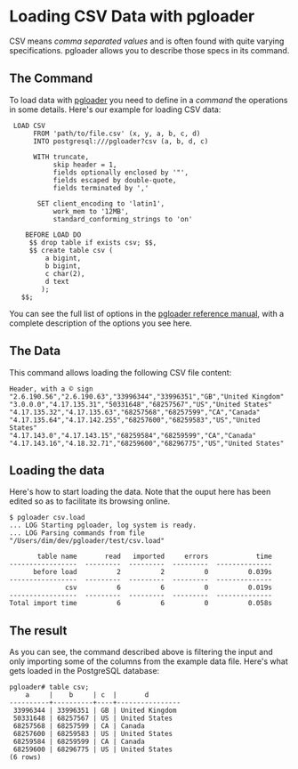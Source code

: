 # Loading CSV Data with pgloader

CSV means *comma separated values* and is often found with quite varying
specifications. pgloader allows you to describe those specs in its command.

## The Command

To load data with [pgloader](http://pgloader.tapoueh.org/) you need to
define in a *command* the operations in some details. Here's our example for
loading CSV data:

     LOAD CSV
          FROM 'path/to/file.csv' (x, y, a, b, c, d)
          INTO postgresql:///pgloader?csv (a, b, d, c)
     
          WITH truncate,
               skip header = 1,
               fields optionally enclosed by '"',
               fields escaped by double-quote,
               fields terminated by ','
     
           SET client_encoding to 'latin1',
               work_mem to '12MB',
               standard_conforming_strings to 'on'
     
        BEFORE LOAD DO
         $$ drop table if exists csv; $$,
         $$ create table csv (
             a bigint,
             b bigint,
             c char(2),
             d text
            );
       $$;

You can see the full list of options in the
[pgloader reference manual](../pgloader.1.html), with a complete description
of the options you see here.

## The Data

This command allows loading the following CSV file content:

    Header, with a © sign
    "2.6.190.56","2.6.190.63","33996344","33996351","GB","United Kingdom"
    "3.0.0.0","4.17.135.31","50331648","68257567","US","United States"
    "4.17.135.32","4.17.135.63","68257568","68257599","CA","Canada"
    "4.17.135.64","4.17.142.255","68257600","68259583","US","United States"
    "4.17.143.0","4.17.143.15","68259584","68259599","CA","Canada"
    "4.17.143.16","4.18.32.71","68259600","68296775","US","United States"

## Loading the data

Here's how to start loading the data. Note that the ouput here has been
edited so as to facilitate its browsing online.

    $ pgloader csv.load
    ... LOG Starting pgloader, log system is ready.
    ... LOG Parsing commands from file "/Users/dim/dev/pgloader/test/csv.load"
    
           table name       read   imported     errors            time
    -----------------  ---------  ---------  ---------  --------------
          before load          2          2          0          0.039s
    -----------------  ---------  ---------  ---------  --------------
                  csv          6          6          0          0.019s
    -----------------  ---------  ---------  ---------  --------------
    Total import time          6          6          0          0.058s

## The result

As you can see, the command described above is filtering the input and only
importing some of the columns from the example data file. Here's what gets
loaded in the PostgreSQL database:

    pgloader# table csv;
        a     |    b     | c  |       d        
    ----------+----------+----+----------------
     33996344 | 33996351 | GB | United Kingdom
     50331648 | 68257567 | US | United States
     68257568 | 68257599 | CA | Canada
     68257600 | 68259583 | US | United States
     68259584 | 68259599 | CA | Canada
     68259600 | 68296775 | US | United States
    (6 rows)
